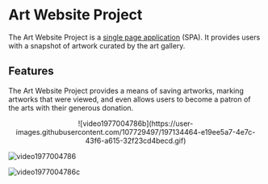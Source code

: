 # Art Website Project

The Art Website Project is a [single page application](https://en.wikipedia.org/wiki/Single-page_application) (SPA). It provides users with a snapshot of artwork curated by the art gallery.

## Features
The Art Website Project provides a means of saving artworks, marking artworks that were viewed, and even allows users to become a patron of the arts with their generous donation.
<p align="center">
![video1977004786b](https://user-images.githubusercontent.com/107729497/197134464-e19ee5a7-4e7c-43f6-a615-32f23cd4becd.gif)


![video1977004786](https://user-images.githubusercontent.com/107729497/197133280-977d0201-18db-41e0-8185-9fc288efbaad.gif)


![video1977004786c](https://user-images.githubusercontent.com/107729497/197135150-0baafd0d-3ac3-4f2b-8311-c98c87c21263.gif)
</p>
